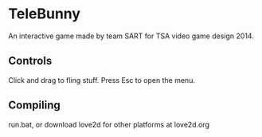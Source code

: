 TeleBunny
=========

An interactive game made by team SART for TSA video game design 2014.

Controls
--------

Click and drag to fling stuff.
Press Esc to open the menu.

Compiling
---------

run.bat, or download love2d for other platforms at love2d.org